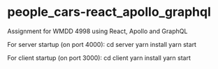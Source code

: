 # people_cars-react_apollo_graphql
Assignment for WMDD 4998 using React, Apollo and GraphQL

For server startup (on port 4000):
cd server
yarn install
yarn start

For client startup (on port 3000):
cd client
yarn install
yarn start
